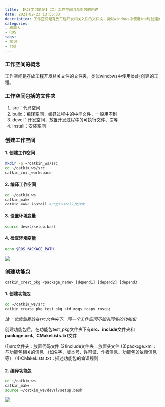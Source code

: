 ```yaml
---
title: 【ROS学习笔记】（二）工作空间与功能包的创建
date: 2021-02-23 13:55:33
description: 工作空间是存放工程开发相关文件的文件夹，类似windows中使用ide时创建的工程。工作空间包含的文件夹包括……
categories:
- 机器人
- ROS
tags:
- 笔记
- ros
---
```




### 工作空间的概念
工作空间是存放工程开发相关文件的文件夹，类似windows中使用ide时创建的工程。
### 工作空间包括的文件夹
1. src：代码空间
2. build：编译空间，编译过程中的中间文件，一般用不到
3. devel：开发空间，放置开发过程中的可执行文件、库等
4. install：安装空间

### 创建工作空间

#### 1. 创建工作空间
```bash
mkdir -p ~/catkin_ws/src
cd ~/catkin_ws/src
catkin_init_workspace
```
#### 2. 编译工作空间
```bash
cd ~/catkin_ws
catkin_make
catkin_make install #产生install文件夹
```
#### 3. 设置环境变量
```bash
source devel/setup.bash
```
#### 4. 检查环境变量
```bash
echo $ROS_PACKAGE_PATH
```
![](https://img-blog.csdnimg.cn/20210223134831798.png?x-oss-process=image/watermark,type_ZmFuZ3poZW5naGVpdGk,shadow_10,text_aHR0cHM6Ly9ibG9nLmNzZG4ubmV0L3dlaXhpbl80NDU0MzQ2Mw==,size_16,color_FFFFFF,t_70)

### 创建功能包
`catkin_creat_pkg <package_name> [depend1] [depend2] [depend3]`
#### 1. 创建功能包
```bash
cd ~/catkin_ws/src
catkin_create_pkg test_pkg std_msgs rospy roscpp
```
*注：功能包要放在src文件夹下，同一个工作空间不能有同名的功能包*

创建功能包后，在功能包test_pkg文件夹下有**src、include**文件夹和**package.xml、CMakeLists.txt**文件

(1)src文件夹：放置代码文件
(2)include文件夹：放置头文件
(3)package.xml：与功能包相关的信息
（如名字、版本号、许可证、作者信息、功能包的依赖信息等）
(4)CMakeLists.txt：描述功能包的编译规则
#### 2. 编译功能包
```bash
cd ~/catkin_ws
catkin_make
source ~/catkin_ws/devel/setup.bash
```
![](https://img-blog.csdnimg.cn/20210223135458695.png?x-oss-process=image/watermark,type_ZmFuZ3poZW5naGVpdGk,shadow_10,text_aHR0cHM6Ly9ibG9nLmNzZG4ubmV0L3dlaXhpbl80NDU0MzQ2Mw==,size_16,color_FFFFFF,t_70)